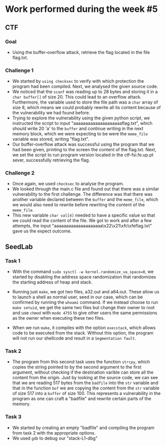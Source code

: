 # Work performed during the week #5

## CTF

### Goal
- Using the buffer-overflow attack, retrieve the flag located in the file flag.txt.

### Challenge 1
- We started by ``using checksec`` to verify with which protection the program had been compiled. Next, we analysed the given source code.
- We noticed that the ``scanf`` was reading up to 28 bytes and storing it in a ``char buffer[]`` of size 20. This could lead to an overflow attack. Furthermore, the variable used to store the file path was a ``char`` array of size 8, which means we could probably rewrite all its content because of the vulnerability we had found before.
- Trying to explore the vulnerability using the given python script, we instructed the script to input "aaaaaaaaaaaaaaaaaaaaflag.txt", which should write 20 'a' to the ``buffer`` and continue writing in the next memory block, which we were expecting to be were the ``meme_file`` variable was stored, writing "flag.txt".
- Our buffer-overflow attack was successful using the program that we had been given, printing to the screen the content of the flag.txt. Next, we set the script to run program version located in the ctf-fsi.fe.up.pt sever, successfully retrieving the flag.

### Challenge 2
- Once again, we used ``checksec`` to analyse the program.
- We looked through the main.c file and found out that there was a similar vulnerability to the first challenge. The difference was that there was another variable declared between the ``buffer`` and the ``meme_file``, which we would also need to rewrite before rewriting the content of the ``meme_file``.
- This new variable ``char val[4]`` needed to have a specific value so that we could read the content of the file. We got to work and after a few attempts, the input "aaaaaaaaaaaaaaaaaaaa\x22\x21\xfc\xfeflag.txt" gave us the expect outcome.


## SeedLab

### Task 1 
- With the command ``sudo sysctl -w kernel.randomize_va_space=0``, we started by disabling the address space randomization that randomizes the starting address of heap and stack.

- Running just ``make``, we got two files, a32.out and a64.out. These allow us to launch a shell as normal user, seed in our case, which can be confirmed by running the ``whoami`` command. If we instead choose to run ``make setuid``, we get the same two files but change their owner to root and use ``chmod`` with ``mode 4755`` to give other users the same permissions as the owner when executing these two files.

- When we run ``make``, it compiles with the option ``execstack``, which allows code to be executed from the stack. Without this option, the program will not run our shellcode and result in a ``Segmentation fault``.

### Task 2
- The program from this second task uses the function ``strcpy``, which copies the string pointed to by the second argument to the first argument, without checking if the destination varible can store all the content from the origin. Just by looking at the source code, we can see that we are reading 517 bytes from the ``badfile`` into the ``str`` variable and that in the function ``bof`` we are copying the content from the ``str`` variable of size 517 into a ``buffer`` of size 100. This represents a vulnerability in the program as one can craft a "badfile" and rewrite certain parts of the memory.

### Task 3 
- We started by creating an empty "badfile" and compiling the program from task 2 with the appropriate options.
- We used ``gdb`` to debug our "stack-L1-dbg"


